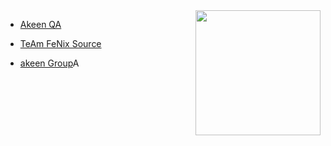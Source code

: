 <img src="https://telegra.ph/file/8bd7f3245588bdf0d4ab7.jpg" align="right" width="200" height="200"/>




- [Akeen QA](https://t.me/ipiiii)

- [TeAm FeNix Source](https://t.me/Mus_3b2)

- [akeen Group](https://t.me/meAken)A
